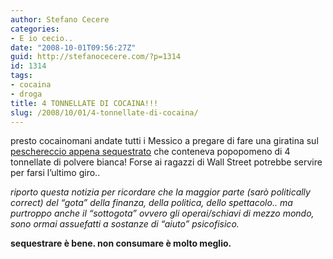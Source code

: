 ```yaml
---
author: Stefano Cecere
categories:
- E io cecio..
date: "2008-10-01T09:56:27Z"
guid: http://stefanocecere.com/?p=1314
id: 1314
tags:
- cocaina
- droga
title: 4 TONNELLATE DI COCAINA!!!
slug: /2008/10/01/4-tonnellate-di-cocaina/
---
```


presto cocainomani andate tutti i Messico a pregare di fare una giratina sul [peschereccio appena sequestrato](http://www.ansa.it/site/notizie/awnplus/topnews/news/2008-09-30_130234140.html) che conteneva popopomeno di 4 tonnellate di polvere bianca! Forse ai ragazzi di Wall Street potrebbe servire per farsi l&#8217;ultimo giro..

_riporto questa notizia per ricordare che la maggior parte (sarò politically correct) del &#8220;gota&#8221; della finanza, della politica, dello spettacolo.. ma purtroppo anche il &#8220;sottogota&#8221; ovvero gli operai/schiavi di mezzo mondo, sono ormai assuefatti a sostanze di &#8220;aiuto&#8221; psicofisico._

**sequestrare è bene. non consumare è molto meglio.**